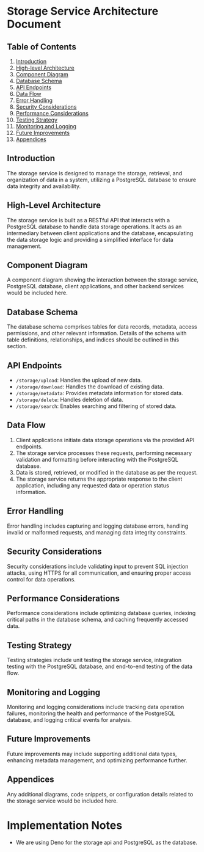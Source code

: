 # Storage Service Architecture Document

## Table of Contents
1. [Introduction](#introduction)
2. [High-level Architecture](#high-level-architecture)
3. [Component Diagram](#component-diagram)
4. [Database Schema](#database-schema)
5. [API Endpoints](#api-endpoints)
6. [Data Flow](#data-flow)
7. [Error Handling](#error-handling)
8. [Security Considerations](#security-considerations)
9. [Performance Considerations](#performance-considerations)
10. [Testing Strategy](#testing-strategy)
11. [Monitoring and Logging](#monitoring-and-logging)
12. [Future Improvements](#future-improvements)
13. [Appendices](#appendices)

## Introduction
The storage service is designed to manage the storage, retrieval, and organization of data in a system, utilizing a PostgreSQL database to ensure data integrity and availability.

## High-Level Architecture
The storage service is built as a RESTful API that interacts with a PostgreSQL database to handle data storage operations. It acts as an intermediary between client applications and the database, encapsulating the data storage logic and providing a simplified interface for data management.

## Component Diagram
A component diagram showing the interaction between the storage service, PostgreSQL database, client applications, and other backend services would be included here.

## Database Schema
The database schema comprises tables for data records, metadata, access permissions, and other relevant information. Details of the schema with table definitions, relationships, and indices should be outlined in this section.

## API Endpoints
- `/storage/upload`: Handles the upload of new data.
- `/storage/download`: Handles the download of existing data.
- `/storage/metadata`: Provides metadata information for stored data.
- `/storage/delete`: Handles deletion of data.
- `/storage/search`: Enables searching and filtering of stored data.

## Data Flow
1. Client applications initiate data storage operations via the provided API endpoints.
2. The storage service processes these requests, performing necessary validation and formatting before interacting with the PostgreSQL database.
3. Data is stored, retrieved, or modified in the database as per the request.
4. The storage service returns the appropriate response to the client application, including any requested data or operation status information.

## Error Handling
Error handling includes capturing and logging database errors, handling invalid or malformed requests, and managing data integrity constraints.

## Security Considerations
Security considerations include validating input to prevent SQL injection attacks, using HTTPS for all communication, and ensuring proper access control for data operations.

## Performance Considerations
Performance considerations include optimizing database queries, indexing critical paths in the database schema, and caching frequently accessed data.

## Testing Strategy
Testing strategies include unit testing the storage service, integration testing with the PostgreSQL database, and end-to-end testing of the data flow.

## Monitoring and Logging
Monitoring and logging considerations include tracking data operation failures, monitoring the health and performance of the PostgreSQL database, and logging critical events for analysis.

## Future Improvements
Future improvements may include supporting additional data types, enhancing metadata management, and optimizing performance further.

## Appendices
Any additional diagrams, code snippets, or configuration details related to the storage service would be included here.

# Implementation Notes
- We are using Deno for the storage api and PostgreSQL as the database.
